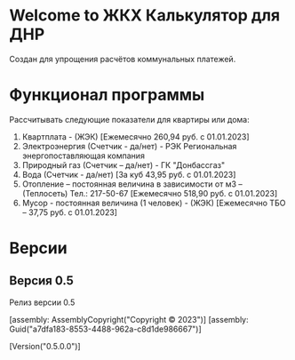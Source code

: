 # Welcome to ЖКХ Калькулятор для ДНР

Создан для упрощения расчётов коммунальных платежей.

# Функционал программы

Рассчитывать следующие показатели для квартиры или дома:
1. Квартплата - (ЖЭК) [Ежемесячно 260,94 руб. с 01.01.2023]      
2. Электроэнергия (Счетчик - да/нет) - РЭК Региональная энергопоставляющая компания 
3. Природный газ (Счетчик – да/нет) - ГК "Донбассгаз"
4. Вода (Счетчик - да/нет)  [За куб 43,95 руб. с 01.01.2023]      
5. Отопление – постоянная величина в зависимости от м3 – (Теплосеть) Тел.: 217-50-67 [Ежемесячно 518,90 руб. с 01.01.2023]      
6. Мусор - постоянная величина (1 человек) - (ЖЭК) [Ежемесячно ТБО – 37,75 руб. с 01.01.2023]


# Версии
## Версия 0.5
Релиз версии 0.5



[assembly: AssemblyCopyright("Copyright ©  2023")]
[assembly: Guid("a7dfa183-8553-4488-962a-c8d1de986667")]

[Version("0.5.0.0")]
